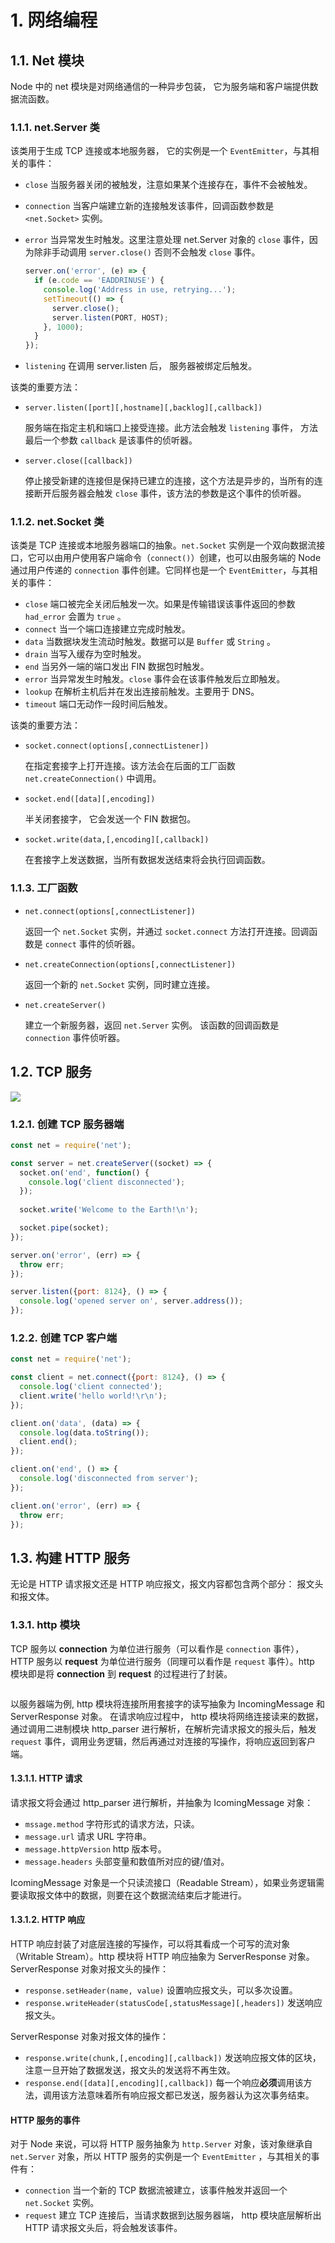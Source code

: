 # 1. 网络编程

## 1.1. Net 模块

Node 中的 net 模块是对网络通信的一种异步包装， 它为服务端和客户端提供数据流函数。

### 1.1.1. net.Server 类

该类用于生成 TCP 连接或本地服务器， 它的实例是一个 ```EventEmitter```，与其相关的事件：

- ```close``` 当服务器关闭的被触发，注意如果某个连接存在，事件不会被触发。
- ```connection``` 当客户端建立新的连接触发该事件，回调函数参数是 ```<net.Socket>``` 实例。
- ```error``` 当异常发生时触发。这里注意处理 net.Server 对象的 ```close``` 事件，因为除非手动调用 ```server.close()``` 否则不会触发 ```close``` 事件。

  ```js
  server.on('error', (e) => {
    if (e.code == 'EADDRINUSE') {
      console.log('Address in use, retrying...');
      setTimeout(() => {
        server.close();
        server.listen(PORT, HOST);
      }, 1000);
    }
  });
  ```

- ```listening``` 在调用 server.listen 后， 服务器被绑定后触发。

该类的重要方法：

- ```server.listen([port][,hostname][,backlog][,callback])```

  服务端在指定主机和端口上接受连接。此方法会触发 ```listening``` 事件， 方法最后一个参数 ```callback``` 是该事件的侦听器。

- ```server.close([callback])```

  停止接受新建的连接但是保持已建立的连接，这个方法是异步的，当所有的连接断开后服务器会触发 ```close``` 事件，该方法的参数是这个事件的侦听器。

### 1.1.2. net.Socket 类

该类是 TCP 连接或本地服务器端口的抽象。```net.Socket``` 实例是一个双向数据流接口，它可以由用户使用客户端命令（```connect()```）创建，也可以由服务端的 Node 通过用户传递的 ```connection``` 事件创建。它同样也是一个 ```EventEmitter```，与其相关的事件：

- ```close``` 端口被完全关闭后触发一次。如果是传输错误该事件返回的参数 ```had_error``` 会置为 ```true``` 。
- ```connect``` 当一个端口连接建立完成时触发。
- ```data``` 当数据块发生流动时触发。数据可以是 ```Buffer``` 或 ```String``` 。
- ```drain``` 当写入缓存为空时触发。
- ```end``` 当另外一端的端口发出 FIN 数据包时触发。
- ```error``` 当异常发生时触发。```close``` 事件会在该事件触发后立即触发。
- ```lookup``` 在解析主机后并在发出连接前触发。主要用于 DNS。
- ```timeout``` 端口无动作一段时间后触发。

该类的重要方法：

- ```socket.connect(options[,connectListener])```

  在指定套接字上打开连接。该方法会在后面的工厂函数 ```net.createConnection()``` 中调用。

- ```socket.end([data][,encoding])```

  半关闭套接字， 它会发送一个 FIN 数据包。

- ```socket.write(data,[,encoding][,callback])```

  在套接字上发送数据，当所有数据发送结束将会执行回调函数。

### 1.1.3. 工厂函数

- ```net.connect(options[,connectListener])```

  返回一个 ```net.Socket``` 实例，并通过 ```socket.connect``` 方法打开连接。回调函数是 ```connect``` 事件的侦听器。

- ```net.createConnection(options[,connectListener])```

  返回一个新的 ```net.Socket``` 实例，同时建立连接。

- ```net.createServer()```

  建立一个新服务器，返回 ```net.Server``` 实例。 该函数的回调函数是 ```connection``` 事件侦听器。

## 1.2. TCP 服务

![](https://raw.githubusercontent.com/szouc/nodejs_ouc/master/images/CH05/net_Socket.png)

### 1.2.1. 创建 TCP 服务器端

```js
const net = require('net');

const server = net.createServer((socket) => {
  socket.on('end', function() {
    console.log('client disconnected');
  });
  
  socket.write('Welcome to the Earth!\n');

  socket.pipe(socket);
});

server.on('error', (err) => {
  throw err;
});

server.listen({port: 8124}, () => {
  console.log('opened server on', server.address());
});
```

### 1.2.2. 创建 TCP 客户端

```js
const net = require('net');

const client = net.connect({port: 8124}, () => {
  console.log('client connected');
  client.write('hello world!\r\n');
});

client.on('data', (data) => {
  console.log(data.toString());
  client.end();
});

client.on('end', () => {
  console.log('disconnected from server');
});

client.on('error', (err) => {
  throw err;
});
```

## 1.3. 构建 HTTP 服务

无论是 HTTP 请求报文还是 HTTP 响应报文，报文内容都包含两个部分： 报文头和报文体。

### 1.3.1. http 模块

TCP 服务以 **connection** 为单位进行服务（可以看作是 ```connection``` 事件），HTTP 服务以 **request** 为单位进行服务（同理可以看作是 ```request``` 事件）。http 模块即是将 **connection** 到 **request** 的过程进行了封装。

![]()

以服务器端为例, http 模块将连接所用套接字的读写抽象为 IncomingMessage 和 ServerResponse 对象。 在请求响应过程中， http 模块将网络连接读来的数据，通过调用二进制模块 http_parser 进行解析，在解析完请求报文的报头后，触发 ```request``` 事件，调用业务逻辑，然后再通过对连接的写操作，将响应返回到客户端。

#### 1.3.1.1. HTTP 请求

请求报文将会通过 http_parser 进行解析，并抽象为 IcomingMessage 对象：

- ```mssage.method``` 字符形式的请求方法，只读。
- ```message.url``` 请求 URL 字符串。
- ```message.httpVersion``` http 版本号。
- ```message.headers``` 头部变量和数值所对应的键/值对。

IcomingMessage 对象是一个只读流接口（Readable Stream），如果业务逻辑需要读取报文体中的数据，则要在这个数据流结束后才能进行。

#### 1.3.1.2. HTTP 响应

HTTP 响应封装了对底层连接的写操作，可以将其看成一个可写的流对象（Writable Stream）。http 模块将 HTTP 响应抽象为 ServerResponse 对象。
ServerResponse 对象对报文头的操作：

- ```response.setHeader(name, value)``` 设置响应报文头，可以多次设置。
- ```response.writeHeader(statusCode[,statusMessage][,headers])``` 发送响应报文头。

ServerResponse 对象对报文体的操作：

- ```response.write(chunk,[,encoding][,callback])``` 发送响应报文体的区块，注意一旦开始了数据发送，报文头的发送将不再生效。
- ```response.end([data][,encoding][,callback])``` 每一个响应**必须**调用该方法，调用该方法意味着所有响应报文都已发送，服务器认为这次事务结束。

#### HTTP 服务的事件

对于 Node 来说，可以将 HTTP 服务抽象为 ```http.Server``` 对象，该对象继承自 ```net.Server``` 对象，所以 HTTP 服务的实例是一个 ```EventEmitter``` ，与其相关的事件有：

- ```connection``` 当一个新的 TCP 数据流被建立，该事件触发并返回一个 ```net.Socket``` 实例。
- ```request``` 建立 TCP 连接后，当请求数据到达服务器端， http 模块底层解析出 HTTP 请求报文头后，将会触发该事件。